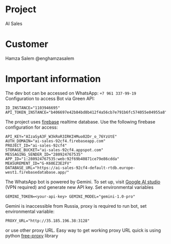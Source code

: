 # Project
AI Sales 

# Customer
Hamza Salem @enghamzasalem 

# Important information
The dev bot can be accessed on WhatsApp: `+7 961 337-99-19`\
Configuration to access Bot via Green API:
```
ID_INSTANCE="1103946695"
API_TOKEN_INSTANCE="b406697e42b84bd8b412f4a56cb7e791b6fc574055e04955a8"
```

The project uses [firebase](https://console.firebase.google.com/project/ai-sales-92cf4/overview) realtime database. Use the following firebase configuration for access:
```
API_KEY="AIzaSyA3F_W3kRoR3IRKIHMuo02Dr_o_76YzUtE"
AUTH_DOMAIN="ai-sales-92cf4.firebaseapp.com"
PROJECT_ID="ai-sales-92cf4"
STORAGE_BUCKET="ai-sales-92cf4.appspot.com"
MESSAGING_SENDER_ID="280924767535"
APP_ID="1:280924767535:web:92f69b40871ce79e86cdda"
MEASUREMENT_ID="G-K60EZ3E2FV"
DATABASE_URL="https://ai-sales-92cf4-default-rtdb.europe-west1.firebasedatabase.app/"
```

The WhatsApp bot is powered by Gemini. To set up, visit [Google AI studio](https://aistudio.google.com/app/) (VPN required) and generate new API key. Set environmental variables 
```
GEMINI_TOKEN=<your-api-key> GEMINI_MODEL="gemini-1.0-pro"
``` 
Gemini is inaccessible from Russia, proxy is required to run bot, set environmental variable:
```
PROXY_URL="http://35.185.196.38:3128"
```
or use other proxy URL. Easy way to get working proxy URL quick is using python [free-proxy](https://pypi.org/project/free-proxy/) library